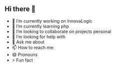 ## Hi there 👋

- 🔭 I’m currently working on InnovaLogic
- 🌱 I’m currently learning php
- 👯 I’m looking to collaborate on projects personal
- 🤔 I’m looking for help with
- 💬 Ask me about
- 📫 How to reach me:
- 😄 Pronouns
- ⚡ Fun fact